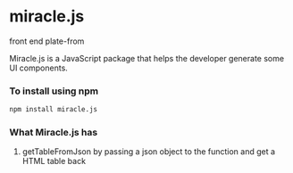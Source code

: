 # miracle.js
front end plate-from 

Miracle.js is a JavaScript package that helps the developer generate some UI components.
### To install using npm
```sh
npm install miracle.js
``` 
### What Miracle.js has
1.	getTableFromJson
by passing a json object  to the function and get a HTML table back  
